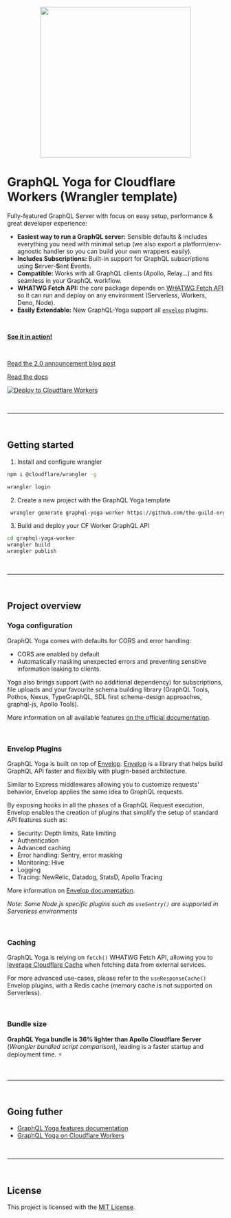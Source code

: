 <p align="center"><img src="https://github.com/graphql-hive/graphql-yoga/raw/main/website/public/cover.png" width="350" /></p>

# GraphQL Yoga for Cloudflare Workers (Wrangler template)

Fully-featured GraphQL Server with focus on easy setup, performance & great developer experience:

- **Easiest way to run a GraphQL server:** Sensible defaults & includes everything you need with minimal setup (we also export a platform/env-agnostic handler so you can build your own wrappers easily).
- **Includes Subscriptions:** Built-in support for GraphQL subscriptions using **S**erver-**S**ent **E**vents.
- **Compatible:** Works with all GraphQL clients (Apollo, Relay...) and fits seamless in your GraphQL workflow.
- **WHATWG Fetch API:** the core package depends on [WHATWG Fetch API](https://fetch.spec.whatwg.org/) so it can run and deploy on any environment (Serverless, Workers, Deno, Node).
- **Easily Extendable:** New GraphQL-Yoga support all [`envelop`](https://www.envelop.dev) plugins.


<br />

[**See it in action!**](https://my-yoga-worker.cpolyeng.workers.dev)

<br />

[Read the 2.0 announcement blog post](https://www.the-guild.dev/blog/announcing-graphql-yoga-v2)

[Read the docs](https://www.graphql-yoga.com/docs/quick-start)


[![Deploy to Cloudflare Workers](https://deploy.workers.cloudflare.com/button)](https://deploy.workers.cloudflare.com/?url=https://github.com/the-guild-org/yoga-cloudflare-workers-template)

<p>&nbsp;</p>

----

<p>&nbsp;</p>

## Getting started


1. Install and configure wrangler

```sh
npm i @cloudflare/wrangler -g

wrangler login
```


2. Create a new project with the GraphQL Yoga template

```sh
 wrangler generate graphql-yoga-worker https://github.com/the-guild-org/yoga-cloudflare-workers-template
```


3. Build and deploy your CF Worker GraphQL API

```sh
cd graphql-yoga-worker
wrangler build
wrangler publish
```

<p>&nbsp;</p>

----

<p>&nbsp;</p>

## Project overview

### Yoga configuration

GraphQL Yoga comes with defaults for CORS and error handling:
- CORS are enabled by default
- Automatically masking unexpected errors and preventing sensitive information leaking to clients.

Yoga also brings support (with no additional dependency) for subscriptions, file uploads and your favourite schema building library (GraphQL Tools, Pothos, Nexus, TypeGraphQL, SDL first schema-design approaches, graphql-js, Apollo Tools).


More information on all available features [on the official documentation](https://www.graphql-yoga.com/docs/quick-start).

<p>&nbsp;</p>

### Envelop Plugins

GraphQL Yoga is built on top of [Envelop](https://www.envelop.dev/).
[Envelop](https://www.envelop.dev/) is a library that helps build GraphQL API faster and flexibly with plugin-based architecture.

Similar to Express middlewares allowing you to customize requests' behavior, Envelop applies the same idea to GraphQL requests.

By exposing hooks in all the phases of a GraphQL Request execution, Envelop enables the creation of plugins that simplify the setup of standard API features such as:
- Security: Depth limits, Rate limiting
- Authentication
- Advanced caching
- Error handling: Sentry, error masking
- Monitoring: Hive
- Logging
- Tracing: NewRelic, Datadog, StatsD, Apollo Tracing

More information on [Envelop documentation](https://www.envelop.dev/docs).


_Note: Some Node.js specific plugins such as `useSentry()` are supported in Serverless environments_

<p>&nbsp;</p>

### Caching

GraphQL Yoga is relying on `fetch()` WHATWG Fetch API, allowing you to [leverage Cloudflare Cache](https://developers.cloudflare.com/workers/examples/cache-using-fetch/) when fetching data from external services.

For more advanced use-cases, please refer to the `useResponseCache()` Envelop plugins, with a Redis cache (memory cache is not supported on Serverless).


<p>&nbsp;</p>

### Bundle size

**GraphQL Yoga bundle is 36% lighter than Apollo Cloudflare Server** (_Wrangler bundled script comparison_), leading is a faster startup and deployment time. ⚡️




<p>&nbsp;</p>

----

<p>&nbsp;</p>

## Going futher

- [GraphQL Yoga features documentation](https://www.graphql-yoga.com/docs/quick-start)
- [GraphQL Yoga on Cloudflare Workers](https://www.graphql-yoga.com/docs/integrations/integration-with-cloudflare-workers)



<p>&nbsp;</p>

----

<p>&nbsp;</p>


## License

This project is licensed with the [MIT License](./LICENSE).
